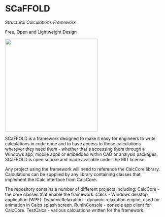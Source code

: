 # SCaFFOLD
*Structural Calculations Framework*

Free, Open and Lightweight Design

<img src="Calcs/resources/CalcSplash.gif" width="300">

SCaFFOLD is a framework designed to make it easy for engineers to write calculations in code once and to have access to those calculations wherever they need them - whether that's accessing them through a Windows app, mobile apps or embedded within CAD or analysis packages. SCaFFOLD is open source and made available under the MIT license.

Any project using the framework will need to reference the CalcCore library. Calculations can be supplied by any library containing classes that implement the ICalc interface from CalcCore.

The repository contains a number of different projects including:
CalcCore - the core classes that enable the framework.
Calcs - Windows desktop application (WPF).
DynamicRelaxation - dynamic relaxation engine, used for animation in Calcs splash screen.
RunInConsole - console app client for CalcCore.
TestCalcs - various calcuations written for the framework.
